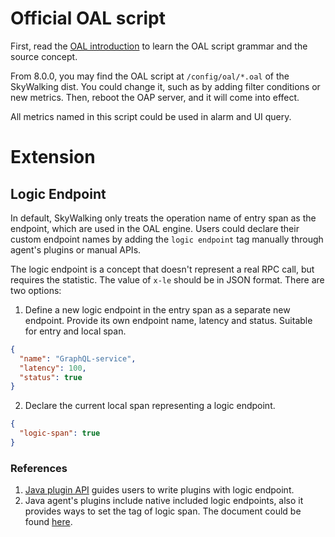 # Official OAL script
First, read the [OAL introduction](../concepts-and-designs/oal.md) to learn the OAL script grammar and the source concept.

From 8.0.0, you may find the OAL script at `/config/oal/*.oal` of the SkyWalking dist.
You could change it, such as by adding filter conditions or new metrics. Then, reboot the OAP server, and it will come into effect.

All metrics named in this script could be used in alarm and UI query.

# Extension

## Logic Endpoint
In default, SkyWalking only treats the operation name of entry span as the endpoint, which are used in the OAL engine.
Users could declare their custom endpoint names by adding the `logic endpoint` tag manually through agent's plugins or manual APIs.

The logic endpoint is a concept that doesn't represent a real RPC call, but requires the statistic.
The value of `x-le` should be in JSON format. There are two options:
1. Define a new logic endpoint in the entry span as a separate new endpoint. Provide its own endpoint name, latency and status. Suitable for entry and local span.
```json
{
  "name": "GraphQL-service",
  "latency": 100,
  "status": true
}
```
2. Declare the current local span representing a logic endpoint.
```json
{
  "logic-span": true
}
``` 

### References
1. [Java plugin API](https://skywalking.apache.org/docs/skywalking-java/latest/en/setup/service-agent/java-agent/java-plugin-development-guide/#extension-logic-endpoint-tag-key-x-le) guides users to write plugins with logic endpoint.
2. Java agent's plugins include native included logic endpoints, also it provides ways to set the tag of logic span. The document could be found [here](https://skywalking.apache.org/docs/skywalking-java/latest/en/setup/service-agent/java-agent/logic-endpoint/).

